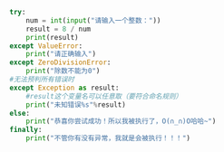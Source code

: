 
<BlogInfo id="701" title="3.完整的异常语法" author="白日梦想猿" pv=0 read_times=0 pre_cost_time="0分17秒" category="异常" tag_list="['异常']" create_time="2020.03.16 17:04:06" update_time="2020.03.16 17:05:46" />

```python
try:
    num = int(input("请输入一个整数："))
    result = 8 / num
    print(result)
except ValueError:
    print("请正确输入")
except ZeroDivisionError:
    print("除数不能为0")
#无法预判所有错误时
except Exception as result:
    #result这个变量名可以任意取（要符合命名规则）
    print("未知错误%s"%result)
else:
    print("恭喜你尝试成功！所以我被执行了，O(∩_∩)O哈哈~")
finally:
    print("不管你有没有异常，我就是会被执行！！！")



```
